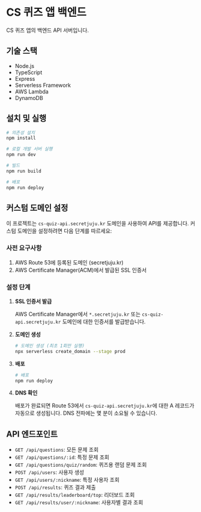 # CS 퀴즈 앱 백엔드

CS 퀴즈 앱의 백엔드 API 서버입니다.

## 기술 스택

- Node.js
- TypeScript
- Express
- Serverless Framework
- AWS Lambda
- DynamoDB

## 설치 및 실행

```bash
# 의존성 설치
npm install

# 로컬 개발 서버 실행
npm run dev

# 빌드
npm run build

# 배포
npm run deploy
```

## 커스텀 도메인 설정

이 프로젝트는 `cs-quiz-api.secretjuju.kr` 도메인을 사용하여 API를 제공합니다. 커스텀 도메인을 설정하려면 다음 단계를 따르세요:

### 사전 요구사항

1. AWS Route 53에 등록된 도메인 (secretjuju.kr)
2. AWS Certificate Manager(ACM)에서 발급된 SSL 인증서

### 설정 단계

1. **SSL 인증서 발급**

   AWS Certificate Manager에서 `*.secretjuju.kr` 또는 `cs-quiz-api.secretjuju.kr` 도메인에 대한 인증서를 발급받습니다.

2. **도메인 생성**

   ```bash
   # 도메인 생성 (최초 1회만 실행)
   npx serverless create_domain --stage prod
   ```

3. **배포**

   ```bash
   # 배포
   npm run deploy
   ```

4. **DNS 확인**

   배포가 완료되면 Route 53에서 `cs-quiz-api.secretjuju.kr`에 대한 A 레코드가 자동으로 생성됩니다. DNS 전파에는 몇 분이 소요될 수 있습니다.

## API 엔드포인트

- `GET /api/questions`: 모든 문제 조회
- `GET /api/questions/:id`: 특정 문제 조회
- `GET /api/questions/quiz/random`: 퀴즈용 랜덤 문제 조회
- `POST /api/users`: 사용자 생성
- `GET /api/users/:nickname`: 특정 사용자 조회
- `POST /api/results`: 퀴즈 결과 제출
- `GET /api/results/leaderboard/top`: 리더보드 조회
- `GET /api/results/user/:nickname`: 사용자별 결과 조회 